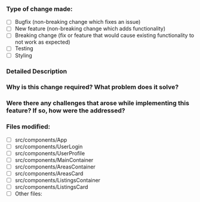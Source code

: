 ### Type of change made:
- [ ] Bugfix (non-breaking change which fixes an issue)
- [ ] New feature (non-breaking change which adds functionality)
- [ ] Breaking change (fix or feature that would cause existing functionality to not work as expected)
- [ ] Testing
- [ ] Styling

### Detailed Description

### Why is this change required? What problem does it solve?

### Were there any challenges that arose while implementing this feature? If so, how were the addressed?

### Files modified:
- [ ] src/components/App
- [ ] src/components/UserLogin
- [ ] src/components/UserProfile
- [ ] src/components/MainContainer
- [ ] src/components/AreasContainer
- [ ] src/components/AreasCard
- [ ] src/components/ListingsContainer
- [ ] src/components/ListingsCard
- [ ] Other files:
